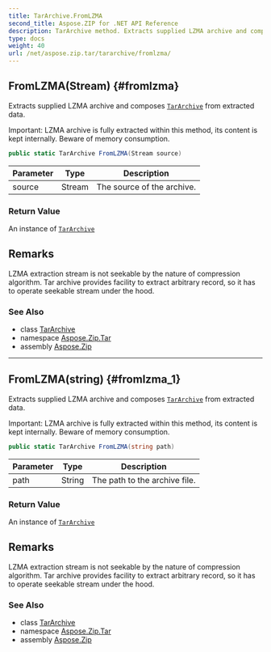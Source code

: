 ```yaml
---
title: TarArchive.FromLZMA
second_title: Aspose.ZIP for .NET API Reference
description: TarArchive method. Extracts supplied LZMA archive and composes TarArchive from extracted data
type: docs
weight: 40
url: /net/aspose.zip.tar/tararchive/fromlzma/
---
```

## FromLZMA(Stream) {#fromlzma}

Extracts supplied LZMA archive and composes [`TarArchive`](../) from extracted data.

Important: LZMA archive is fully extracted within this method, its content is kept internally. Beware of memory consumption.

```csharp
public static TarArchive FromLZMA(Stream source)
```

| Parameter | Type | Description |
| --- | --- | --- |
| source | Stream | The source of the archive. |

### Return Value

An instance of [`TarArchive`](../)

## Remarks

LZMA extraction stream is not seekable by the nature of compression algorithm. Tar archive provides facility to extract arbitrary record, so it has to operate seekable stream under the hood.

### See Also

* class [TarArchive](../)
* namespace [Aspose.Zip.Tar](../../tararchive/)
* assembly [Aspose.Zip](../../../)

---

## FromLZMA(string) {#fromlzma_1}

Extracts supplied LZMA archive and composes [`TarArchive`](../) from extracted data.

Important: LZMA archive is fully extracted within this method, its content is kept internally. Beware of memory consumption.

```csharp
public static TarArchive FromLZMA(string path)
```

| Parameter | Type | Description |
| --- | --- | --- |
| path | String | The path to the archive file. |

### Return Value

An instance of [`TarArchive`](../)

## Remarks

LZMA extraction stream is not seekable by the nature of compression algorithm. Tar archive provides facility to extract arbitrary record, so it has to operate seekable stream under the hood.

### See Also

* class [TarArchive](../)
* namespace [Aspose.Zip.Tar](../../tararchive/)
* assembly [Aspose.Zip](../../../)


